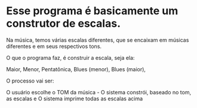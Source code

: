 # Esse programa é basicamente um construtor de escalas.

Na música, temos várias escalas diferentes, que se encaixam em músicas diferentes e em seus respectivos tons.

O que o programa faz, é construir a escala, seja ela:

Maior,
Menor,
Pentatônica,
Blues (menor),
Blues (maior),

O processo vai ser:

O usuário escolhe o TOM da música
    - O sistema constrói, baseado no tom, as escalas e
O sistema imprime todas as escalas acima
